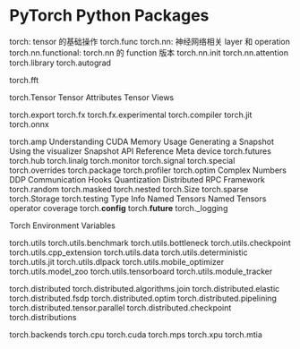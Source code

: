 # PyTorch Python Packages

torch: tensor 的基础操作
torch.func
torch.nn: 神经网络相关 layer 和 operation
torch.nn.functional: torch.nn 的 function 版本
torch.nn.init
torch.nn.attention
torch.library
torch.autograd


torch.fft

torch.Tensor
Tensor Attributes
Tensor Views


torch.export
torch.fx
torch.fx.experimental
torch.compiler
torch.jit
torch.onnx


torch.amp
Understanding CUDA Memory Usage
Generating a Snapshot
Using the visualizer
Snapshot API Reference
Meta device
torch.futures
torch.hub
torch.linalg
torch.monitor
torch.signal
torch.special
torch.overrides
torch.package
torch.profiler
torch.optim
Complex Numbers
DDP Communication Hooks
Quantization
Distributed RPC Framework
torch.random
torch.masked
torch.nested
torch.Size
torch.sparse
torch.Storage
torch.testing
Type Info
Named Tensors
Named Tensors operator coverage
torch.__config__
torch.__future__
torch._logging

Torch Environment Variables







torch.utils
torch.utils.benchmark
torch.utils.bottleneck
torch.utils.checkpoint
torch.utils.cpp_extension
torch.utils.data
torch.utils.deterministic
torch.utils.jit
torch.utils.dlpack
torch.utils.mobile_optimizer
torch.utils.model_zoo
torch.utils.tensorboard
torch.utils.module_tracker

torch.distributed
torch.distributed.algorithms.join
torch.distributed.elastic
torch.distributed.fsdp
torch.distributed.optim
torch.distributed.pipelining
torch.distributed.tensor.parallel
torch.distributed.checkpoint
torch.distributions

torch.backends
torch.cpu
torch.cuda
torch.mps
torch.xpu
torch.mtia
